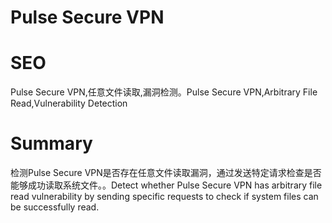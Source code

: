 # Pulse Secure VPN
# SEO
Pulse Secure VPN,任意文件读取,漏洞检测。Pulse Secure VPN,Arbitrary File Read,Vulnerability Detection
# Summary
检测Pulse Secure VPN是否存在任意文件读取漏洞，通过发送特定请求检查是否能够成功读取系统文件。。Detect whether Pulse Secure VPN has arbitrary file read vulnerability by sending specific requests to check if system files can be successfully read.
